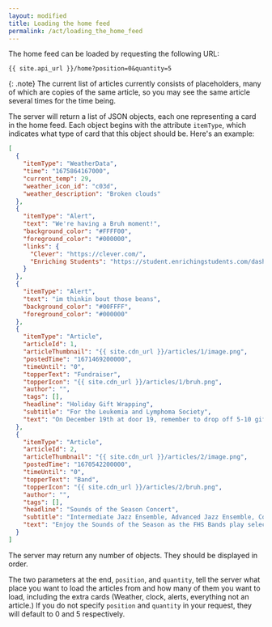 ```yaml
---
layout: modified
title: Loading the home feed
permalink: /act/loading_the_home_feed
---
```

The home feed can be loaded by requesting the following URL:
```
{{ site.api_url }}/home?position=0&quantity=5
```

{: .note}
The current list of articles currently consists of placeholders, many of which are copies of the same article, so you may see the same article several times for the time being. 

The server will return a list of JSON objects, each one representing a card in the home feed. Each object begins with the attribute `itemType`, which indicates what type of card that this object should be. Here's an example:
```json
[
  {
    "itemType": "WeatherData",
    "time": "1675864167000",
    "current_temp": 29,
    "weather_icon_id": "c03d",
    "weather_description": "Broken clouds"
  },
  {
    "itemType": "Alert",
    "text": "We're having a Bruh moment!",
    "background_color": "#FFFF00",
    "foreground_color": "#000000",
    "links": {
      "Clever": "https://clever.com/",
      "Enriching Students": "https://student.enrichingstudents.com/dashboard"
    }
  },
  {
    "itemType": "Alert",
    "text": "im thinkin bout those beans",
    "background_color": "#00FFFF",
    "foreground_color": "#000000"
  },
  {
    "itemType": "Article",
    "articleId": 1,
    "articleThumbnail": "{{ site.cdn_url }}/articles/1/image.png",
    "postedTime": "1671469200000",
    "timeUntil": "0",
    "topperText": "Fundraiser",
    "topperIcon": "{{ site.cdn_url }}/articles/1/bruh.png",
    "author": "",
    "tags": [],
    "headline": "Holiday Gift Wrapping",
    "subtitle": "For the Leukemia and Lymphoma Society",
    "text": "On December 19th at door 19, remember to drop off 5-10 gifts to be wrapped for a donation via cash, check, or CashApp. You may bring your own wrapping paper if it is specific to your kid. All proceeds go to the Leukemia and Lymphoma Society"
  },
  {
    "itemType": "Article",
    "articleId": 2,
    "articleThumbnail": "{{ site.cdn_url }}/articles/2/image.png",
    "postedTime": "1670542200000",
    "timeUntil": "0",
    "topperText": "Band",
    "topperIcon": "{{ site.cdn_url }}/articles/2/bruh.png",
    "author": "",
    "tags": [],
    "headline": "Sounds of the Season Concert",
    "subtitle": "Intermediate Jazz Ensemble, Advanced Jazz Ensemble, Concert Band, Symphonic Band Red, Symphonic Band Gold, Wind Symphony, Wind Ensemble",
    "text": "Enjoy the Sounds of the Season as the FHS Bands play selections to get you into the holiday spirit. The Intermediate Jazz Ensemble will play in the Auditorium Lobby beginning at 6:30 p.m. as we begin seating. The concert will begin in the Auditorium at 7 p.m. and the Concert, Symphonic Band Red, Symphonic Band Gold, Wind Symphony, Wind Ensemble and Advanced Jazz Ensemble bands will perform."
  }
]
```
The server may return any number of objects. They should be displayed in order.

The two parameters at the end, `position`, and `quantity`, tell the server what place you want to load the articles from and how many of them you want to load, including the extra cards (Weather, clock, alerts, everything not an article.) If you do not specify `position` and `quantity` in your request, they will default to 0 and 5 respectively.